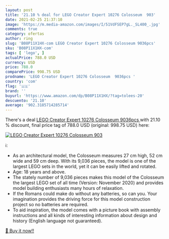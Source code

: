 ```yaml
---
layout: post
title: '21.10 % deal for LEGO Creator Expert 10276 Colosseum  903'
date: 2021-02-25 21:37:10
image: 'https://m.media-amazon.com/images/I/51VdFSEP7gL._SL400_.jpg'
comments: true
category: ofertas
author: ring
slug: 'B08P11X1HX-com LEGO Creator Expert 10276 Colosseum 9036pcs'
sku: 'B08P11X1HX-com'
tags: [ 'lego', ]
actualPrice: 788.0 USD
currency: USD
price: 788.0
comparePrice: 998.75 USD
prodname: 'LEGO Creator Expert 10276 Colosseum  9036pcs '
country: 'com'
flag: '🇺🇸'
brand: ''
buyurl: 'https://www.amazon.com/dp/B08P11X1HX/?tag=tolees-20'
descuento: '21.10'
average: '902.3185714285714'
---
```


There's a deal [LEGO Creator Expert 10276 Colosseum  9036pcs ](https://www.amazon.com/dp/B08P11X1HX/?tag=tolees-20)  with  21.10 % discount, final price tag of  788.0 USD (original: 998.75 USD) here:

[![LEGO Creator Expert 10276 Colosseum  903](https://m.media-amazon.com/images/I/51VdFSEP7gL._SL400_.jpg)](https://www.amazon.com/dp/B08P11X1HX/?tag=tolees-20)

ℹ️:

- As an architectural model, the Colosseum measures 27 cm high, 52 cm wide and 59 cm deep. With its 9,036 pieces, the model is one of the largest LEGO sets in the world, yet it can be easily lifted and rotated.
- Age: 18 years and above.
- The stately number of 9,036 pieces makes this model of the Colosseum the largest LEGO set of all time (Version: November 2020) and provides model building enthusiasts many hours of relaxation.
- If the Romans could make do without any batteries, so can you. Your imagination provides the driving force for this model construction project so no batteries are required.
- To aid inspiration, the model comes with a picture book with assembly instructions and all kinds of interesting information about design and history (English language not guaranteed).

[🛒 Buy it now!!](https://www.amazon.com/dp/B08P11X1HX/?tag=tolees-20)
